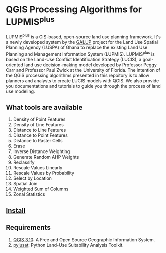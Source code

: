 # QGIS Processing Algorithms for LUPMIS<sup>plus</sup>

LUPMIS<sup>plus</sup> is a GIS-based, open-source land use planning framework. It's a newly developed system by the [GALUP](http://galup.cersgis.org/) project for the Land Use Spatial Planning Agency (LUSPA) of Ghana to replace the existing Land Use Planning and Management Information System (LUPMIS). LUPMIS<sup>plus</sup> is based on the Land-Use Conflict Identification Strategy (LUCIS), a goal-oriented land use decision-making model developed by Professor Peggy Carr and Professor Paul Zwick at the University of Florida. The intention of the QGIS processing algorithms presented in this repoitory is to allow planners and analysts to create LUCIS models with QGIS. We also provide you documentations and tutorials to guide you through the process of land use modeling.

## What tools are available

1. Density of Point Features
2. Density of Line Features
3. Distance to Line Features
4. Distance to Point Features
5. Distance to Raster Cells
6. Erase
7. Inverse Distance Weighting
8. Generate Random AHP Weights
9. Reclassify
10. Rescale Values Linearly
11. Rescale Values by Probability
12. Select by Location
13. Spatial Join
14. Weighted Sum of Columns
15. Zonal Statistics

## [Install](install_instruction.md)

## Requirements

1. [QGIS 3.10](https://qgis.org/en/site/index.html): A Free and Open Source Geographic Information System.
2. [pylusat](https://github.com/ChangjieChen/pylusat): Python Land-Use Suitability Analysis Toolkit.
